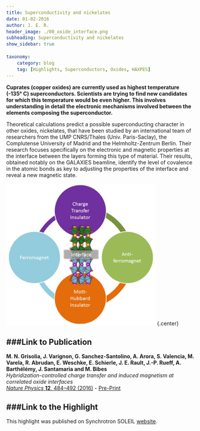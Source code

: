 ```yaml
---
title: Superconductivity and nickelates
date: 01-02-2016
author: J. E. R.
header_image: ./00_oxide_interface.png
subheading: Superconductivity and nickelates
show_sidebar: true

taxonomy:
    category: blog
    tag: [Highlights, Superconductors, Oxides, HAXPES]
---
```


**Cuprates (copper oxides) are currently used as highest temperature (-135° C) superconductors. Scientists are trying to find new candidates for which this temperature would be even higher. This involves understanding in detail the electronic mechanisms involved between the elements composing the superconductor.**  

Theoretical calculations predict a possible superconducting character in other oxides, nickelates, that have been studied by an international team of researchers from the UMP CNRS/Thales (Univ. Paris-Saclay), the Complutense University of Madrid and the Helmholtz-Zentrum Berlin. Their research focuses specifically on the electronic and magnetic properties at the interface between the layers forming this type of material. Their results, obtained notably on the GALAXIES beamline, identify the level of covalence in the atomic bonds as key to adjusting the properties of the interface and reveal a new magnetic state.

![Figure 1](01_nickelates_figure_1.jpg)  {.center}

###Link to Publication
---

__M. N. Grisolia, J. Varignon, G. Sanchez-Santolino, A. Arora, S. Valencia, M. Varela, R. Abrudan, E. Weschke, E. Schierle, J. E. Rault, J.-P. Rueff, A. Barthélémy, J. Santamaria and M. Bibes__  
*Hybridization-controlled charge transfer and induced magnetism at correlated oxide interfaces*  
[*Nature Physics* **12**, 484–492 (2016)](http://www.nature.com/nphys/journal/v12/n5/abs/nphys3627.html) - [Pre-Print](https://arxiv.org/abs/1708.08823)

###Link to the Highlight
---

This highlight was published on Synchrotron SOLEIL [website](https://www.synchrotron-soleil.fr/en/news/superconductivity-and-nickelates).

